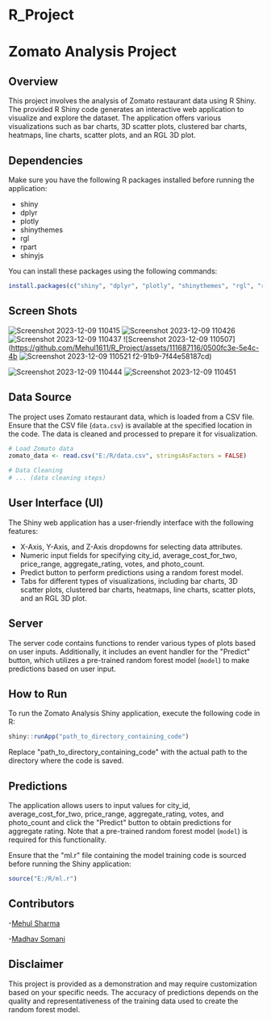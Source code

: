 # R_Project
# Zomato Analysis Project

## Overview

This project involves the analysis of Zomato restaurant data using R Shiny. The provided R Shiny code generates an interactive web application to visualize and explore the dataset. The application offers various visualizations such as bar charts, 3D scatter plots, clustered bar charts, heatmaps, line charts, scatter plots, and an RGL 3D plot.

## Dependencies

Make sure you have the following R packages installed before running the application:

- shiny
- dplyr
- plotly
- shinythemes
- rgl
- rpart
- shinyjs

You can install these packages using the following commands:

```R
install.packages(c("shiny", "dplyr", "plotly", "shinythemes", "rgl", "rpart", "shinyjs"))
```
## Screen Shots
![Screenshot 2023-12-09 110415](https://github.com/Mehul1611/R_Project/assets/111687116/42ec1f63-2000-4d81-af3d-c3e77ca08433)
![Screenshot 2023-12-09 110426](https://github.com/Mehul1611/R_Project/assets/111687116/a4d2c567-4462-4707-9e4a-9375cc84dbb1)
![Screenshot 2023-12-09 110437](https://github.com/Mehul1611/R_Project/assets/111687116/686c6711-eba5-49c6-9c2e-ee1330930d64)
![Screenshot 2023-12-09 110507](https://github.com/Mehul1611/R_Project/assets/111687116/0500fc3e-5e4c-4b
![Screenshot 2023-12-09 110521](https://github.com/Mehul1611/R_Project/assets/111687116/cd909390-8cd5-47b8-a488-4c071e6e751b)
f2-91b9-7f44e58187cd)

![Screenshot 2023-12-09 110444](https://github.com/Mehul1611/R_Project/assets/111687116/cc78f2be-8d7a-4dfe-b4c2-02292364789e)
![Screenshot 2023-12-09 110451](https://github.com/Mehul1611/R_Project/assets/111687116/a00c9e7f-14a6-4880-90a8-7618ddd2504a)



## Data Source

The project uses Zomato restaurant data, which is loaded from a CSV file. Ensure that the CSV file (`data.csv`) is available at the specified location in the code. The data is cleaned and processed to prepare it for visualization.

```R
# Load Zomato data
zomato_data <- read.csv("E:/R/data.csv", stringsAsFactors = FALSE)

# Data Cleaning
# ... (data cleaning steps)
```

## User Interface (UI)

The Shiny web application has a user-friendly interface with the following features:

- X-Axis, Y-Axis, and Z-Axis dropdowns for selecting data attributes.
- Numeric input fields for specifying city_id, average_cost_for_two, price_range, aggregate_rating, votes, and photo_count.
- Predict button to perform predictions using a random forest model.
- Tabs for different types of visualizations, including bar charts, 3D scatter plots, clustered bar charts, heatmaps, line charts, scatter plots, and an RGL 3D plot.

## Server

The server code contains functions to render various types of plots based on user inputs. Additionally, it includes an event handler for the "Predict" button, which utilizes a pre-trained random forest model (`model`) to make predictions based on user input.

## How to Run

To run the Zomato Analysis Shiny application, execute the following code in R:

```R
shiny::runApp("path_to_directory_containing_code")
```

Replace "path_to_directory_containing_code" with the actual path to the directory where the code is saved.

## Predictions

The application allows users to input values for city_id, average_cost_for_two, price_range, aggregate_rating, votes, and photo_count and click the "Predict" button to obtain predictions for aggregate rating. Note that a pre-trained random forest model (`model`) is required for this functionality.

Ensure that the "ml.r" file containing the model training code is sourced before running the Shiny application:

```R
source("E:/R/ml.r")
```

## Contributors
-[Mehul Sharma](https://github.com/Mehul1611)

-[Madhav Somani](https://github.com/Somanimadhav)

## Disclaimer

This project is provided as a demonstration and may require customization based on your specific needs. The accuracy of predictions depends on the quality and representativeness of the training data used to create the random forest model.
